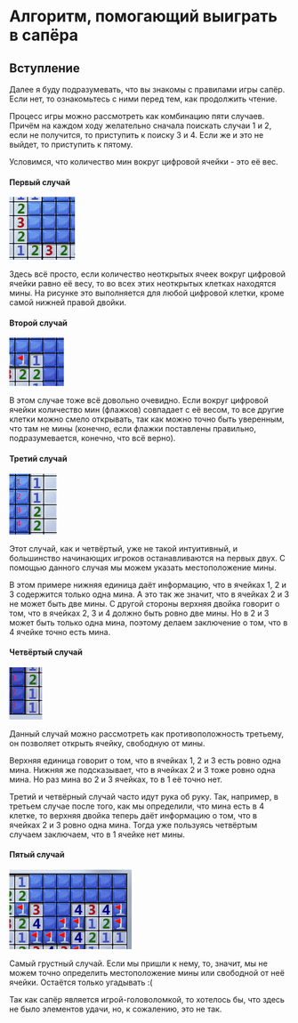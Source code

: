 # Алгоритм, помогающий выиграть в сапёра
## Вступление
Далее я буду подразумевать, что вы знакомы с правилами игры сапёр. Если нет, то ознакомьтесь с ними перед тем, как продолжить чтение.

Процесс игры можно рассмотреть как комбинацию пяти случаев. Причём на каждом ходу желательно сначала поискать случаи 1 и 2, если не получится, то приступить
к поиску 3 и 4. Если же и это не выйдет, то приступить к пятому. 

Условимся, что количество мин вокруг цифровой ячейки - это её вес.
#### Первый случай
![first_case](docs/assets/1.png)

Здесь всё просто, если количество неоткрытых ячеек вокруг цифровой ячейки равно её весу, то во всех этих неоткрытых клетках находятся мины.
На рисунке это выполняется для любой цифровой клетки, кроме самой нижней правой двойки.
#### Второй случай
![second_case](docs/assets/2.png)

В этом случае тоже всё довольно очевидно. Если вокруг цифровой ячейки количество мин (флажков) совпадает с её весом, то все другие клетки можно смело открывать, 
так как можно точно быть уверенным, что там не мины (конечно, если флажки поставлены правильно, подразумевается, конечно, что всё верно).

#### Третий случай
![third_case](docs/assets/3.png)

Этот случай, как и четвёртый, уже не такой интуитивный, и большинство начинающих игроков останавливаются на первых двух. 
С помощью данного случая мы можем указать местоположение мины.

В этом примере нижняя единица даёт информацию, что в ячейках 1, 2 и 3 содержится только одна мина. А это так же значит, что в ячейках 2 и 3 не может быть
две мины. С другой стороны верхняя двойка говорит о том, что в ячейках 2, 3 и 4 должно быть ровно две мины. Но в 2 и 3 может быть только одна мина, 
поэтому делаем заключение о том, что в 4 ячейке точно есть мина. 
#### Четвёртый случай
![fourth_case](docs/assets/4.png)

Данный случай можно рассмотреть как противоположность третьему, он позволяет открыть ячейку, свободную от мины.

Верхняя единица говорит о том, что в ячейках 1, 2 и 3 есть ровно одна мина. Нижняя же подсказывает, что в ячейках 2 и 3 тоже ровно одна мина.
Но раз мина во 2 и 3 ячейках, то в 1 её точно нет.

Третий и четвёрный случай часто идут рука об руку. Так, например, в третьем случае после того, как мы определили, что мина есть в 4 клетке, то верхняя двойка
теперь даёт информацию о том, что в ячейках 2 и 3 ровно одна мина. Тогда уже пользуясь четвёртым случаем заключаем, что в 1 ячейке нет мины.

#### Пятый случай
![fifth_case](docs/assets/5.png)
 
Самый грустный случай. Если мы пришли к нему, то, значит, мы не можем точно определить местоположение мины или свободной от неё ячейки. Остаётся только угадывать :(

Так как сапёр является игрой-головоломкой, то хотелось бы, что здесь не было элементов удачи, но, к сожалению, это не так.